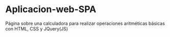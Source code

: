 # Aplicacion-web-SPA
Página sobre una calculadora para realizar operaciones aritméticas básicas con HTML, CSS y JQuery(JS)

